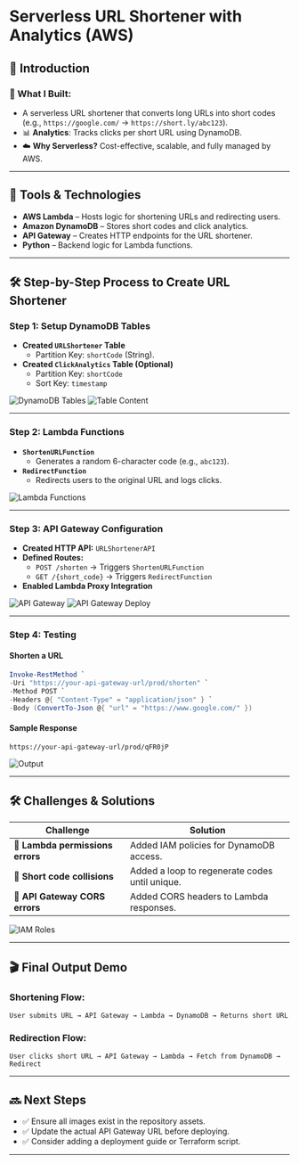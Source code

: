 # Serverless URL Shortener with Analytics (AWS)

## 🚀 Introduction

### 🎯 What I Built:

- A serverless URL shortener that converts long URLs into short codes (e.g., `https://google.com/` → `https://short.ly/abc123`).
- 📊 **Analytics**: Tracks clicks per short URL using DynamoDB.
- ☁️ **Why Serverless?** Cost-effective, scalable, and fully managed by AWS.

---

## 🔧 Tools & Technologies

- **AWS Lambda** – Hosts logic for shortening URLs and redirecting users.
- **Amazon DynamoDB** – Stores short codes and click analytics.
- **API Gateway** – Creates HTTP endpoints for the URL shortener.
- **Python** – Backend logic for Lambda functions.

---

## 🛠 Step-by-Step Process to Create URL Shortener

### **Step 1: Setup DynamoDB Tables**

- **Created `URLShortener` Table**
  - Partition Key: `shortCode` (String).
- **Created `ClickAnalytics` Table (Optional)**
  - Partition Key: `shortCode`
  - Sort Key: `timestamp`

![DynamoDB Tables](images/dynamodb-tables.png)
![Table Content](images/table-content.png)

---

### **Step 2: Lambda Functions**

- **`ShortenURLFunction`**
  - Generates a random 6-character code (e.g., `abc123`).
- **`RedirectFunction`**
  - Redirects users to the original URL and logs clicks.

![Lambda Functions](images/lambda-func.png)

---

### **Step 3: API Gateway Configuration**

- **Created HTTP API:** `URLShortenerAPI`
- **Defined Routes:**
  - `POST /shorten` → Triggers `ShortenURLFunction`
  - `GET /{short_code}` → Triggers `RedirectFunction`
- **Enabled Lambda Proxy Integration**

![API Gateway](images/api-gateway.png)
![API Gateway Deploy](images/api-gateway-deploy.png)

---

### **Step 4: Testing**

#### **Shorten a URL**

```powershell
Invoke-RestMethod `
-Uri "https://your-api-gateway-url/prod/shorten" `
-Method POST `
-Headers @{ "Content-Type" = "application/json" } `
-Body (ConvertTo-Json @{ "url" = "https://www.google.com/" })
```

#### **Sample Response**

```
https://your-api-gateway-url/prod/qFR0jP
```

![Output](images/output.png)

---

## 🛠 Challenges & Solutions

| Challenge                        | Solution                                       |
| -------------------------------- | ---------------------------------------------- |
| 🔧 **Lambda permissions errors** | Added IAM policies for DynamoDB access.        |
| 🔧 **Short code collisions**     | Added a loop to regenerate codes until unique. |
| 🔧 **API Gateway CORS errors**   | Added CORS headers to Lambda responses.        |

![IAM Roles](images/iam-roles.png)

---

## 🎬 Final Output Demo

### **Shortening Flow:**

`User submits URL → API Gateway → Lambda → DynamoDB → Returns short URL`

### **Redirection Flow:**

`User clicks short URL → API Gateway → Lambda → Fetch from DynamoDB → Redirect`

---

## 🔜 Next Steps

- ✅ Ensure all images exist in the repository assets.
- ✅ Update the actual API Gateway URL before deploying.
- ✅ Consider adding a deployment guide or Terraform script.

---
